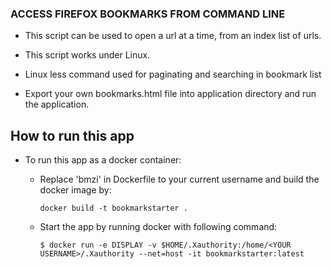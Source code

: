 ### ACCESS FIREFOX BOOKMARKS FROM COMMAND LINE

- This script can be used to open a url at a time, from an index 
  list of urls. 

- This script works under Linux.

- Linux less command used for paginating and searching in bookmark   list

- Export your own bookmarks.html file into application directory and run the application.


## How to run this app
- To run this app as a docker container:

  - Replace 'bmzi' in Dockerfile to your current username and build the docker image by:

    ```
    docker build -t bookmarkstarter .
    ```
  - Start the app by running docker with following command:

    ```
    $ docker run -e DISPLAY -v $HOME/.Xauthority:/home/<YOUR USERNAME>/.Xauthority --net=host -it bookmarkstarter:latest
    ```


